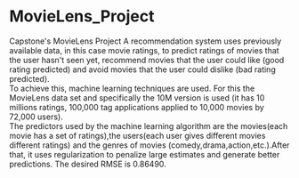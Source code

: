 # MovieLens_Project
Capstone's  MovieLens Project
 A recommendation system uses previously available data, in this case movie ratings, to predict ratings of movies that the user hasn't seen yet, recommend movies that the user could like (good rating predicted) and avoid movies that the user could dislike (bad rating predicted).  
 To achieve this, machine learning techniques are used. For this the MovieLens data set and specifically the 10M version is used (it has 10 millions ratings, 100,000 tag applications applied to 10,000 movies by 72,000 users).  
 The predictors used by the machine learning algorithm are the movies(each movie has a set of ratings),the users(each user gives different movies different ratings) and the genres of movies (comedy,drama,action,etc.).After that, it uses regularization to penalize large estimates and generate better predictions. The desired RMSE is 0.86490.  
  
